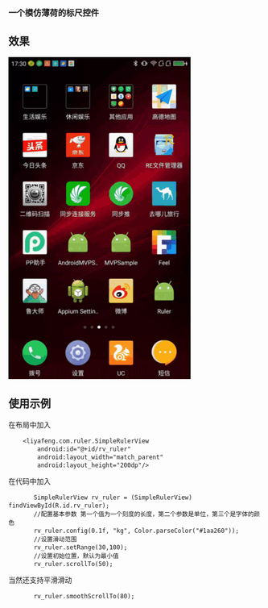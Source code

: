  ### 一个模仿薄荷的标尺控件

 ## 效果
 ![](/ruler.gif)

 ## 使用示例

 在布局中加入
```
    <liyafeng.com.ruler.SimpleRulerView
        android:id="@+id/rv_ruler"
        android:layout_width="match_parent"
        android:layout_height="200dp"/>
```
 在代码中加入

 ```
        SimpleRulerView rv_ruler = (SimpleRulerView) findViewById(R.id.rv_ruler);
        //配置基本参数 第一个值为一个刻度的长度，第二个参数是单位，第三个是字体的颜色
        rv_ruler.config(0.1f, "kg", Color.parseColor("#1aa260"));
        //设置滑动范围
        rv_ruler.setRange(30,100);
 		//设置初始位置，默认为最小值
        rv_ruler.scrollTo(50);

 ```

 当然还支持平滑滑动

 ```
        rv_ruler.smoothScrollTo(80);
 ```